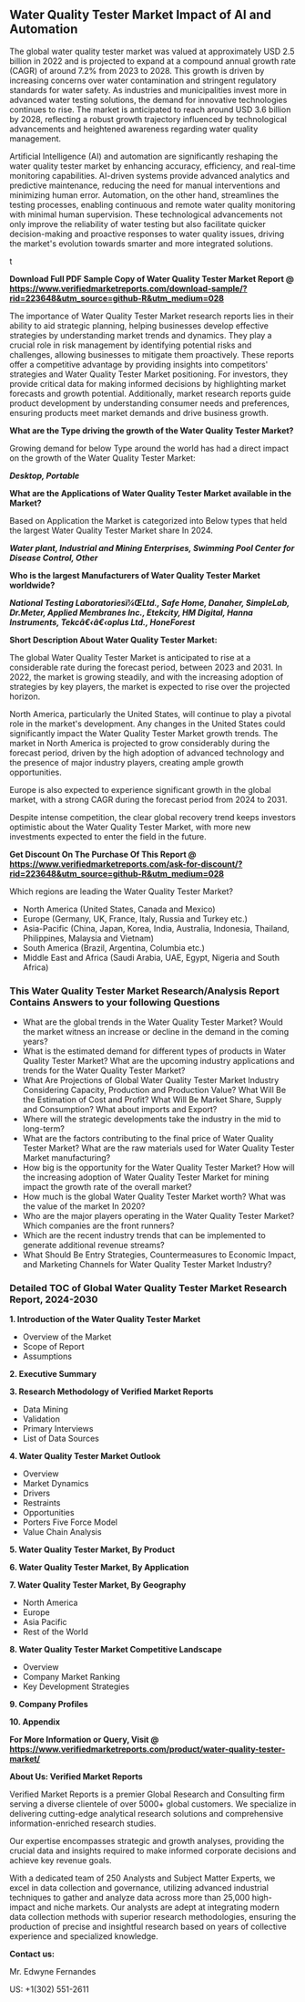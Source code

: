<h2>Water Quality Tester Market Impact of AI and Automation</h2><p>The global water quality tester market was valued at approximately USD 2.5 billion in 2022 and is projected to expand at a compound annual growth rate (CAGR) of around 7.2% from 2023 to 2028. This growth is driven by increasing concerns over water contamination and stringent regulatory standards for water safety. As industries and municipalities invest more in advanced water testing solutions, the demand for innovative technologies continues to rise. The market is anticipated to reach around USD 3.6 billion by 2028, reflecting a robust growth trajectory influenced by technological advancements and heightened awareness regarding water quality management.</p><p>Artificial Intelligence (AI) and automation are significantly reshaping the water quality tester market by enhancing accuracy, efficiency, and real-time monitoring capabilities. AI-driven systems provide advanced analytics and predictive maintenance, reducing the need for manual interventions and minimizing human error. Automation, on the other hand, streamlines the testing processes, enabling continuous and remote water quality monitoring with minimal human supervision. These technological advancements not only improve the reliability of water testing but also facilitate quicker decision-making and proactive responses to water quality issues, driving the market's evolution towards smarter and more integrated solutions.</p>t</p><p id="" class=""><strong>Download Full PDF Sample Copy of Water Quality Tester Market Report @ <a href="https://www.verifiedmarketreports.com/download-sample/?rid=223648&utm_source=github-R&utm_medium=028" target="_blank">https://www.verifiedmarketreports.com/download-sample/?rid=223648&utm_source=github-R&utm_medium=028</a></strong></p><p>The importance of&nbsp;Water Quality Tester Market research reports lies in their ability to aid strategic planning, helping businesses develop effective strategies by understanding market trends and dynamics. They play a crucial role in risk management by identifying potential risks and challenges, allowing businesses to mitigate them proactively. These reports offer a competitive advantage by providing insights into competitors' strategies and Water Quality Tester Market positioning. For investors, they provide critical data for making informed decisions by highlighting market forecasts and growth potential. Additionally, market research reports guide product development by understanding consumer needs and preferences, ensuring products meet market demands and drive business growth.</p><p><strong>What are the&nbsp;Type driving the growth of the Water Quality Tester Market?</strong></p><p id="" class="">Growing demand for below Type around the world has had a direct impact on the growth of the Water Quality Tester Market:</p><em><strong>Desktop, Portable</strong></em></p><strong>What are the&nbsp;Applications&nbsp;of Water Quality Tester Market available in the Market?</strong></p><p id="" class="">Based on Application the Market is categorized into Below types that held the largest Water Quality Tester Market share In 2024.</p><em><strong>Water plant, Industrial and Mining Enterprises, Swimming Pool Center for Disease Control, Other</strong></em></p><strong>Who is the largest Manufacturers of Water Quality Tester Market worldwide?</strong></p><p><em><strong>National Testing Laboratoriesï¼ŒLtd., Safe Home, Danaher, SimpleLab, Dr.Meter, Applied Membranes Inc., Etekcity, HM Digital, Hanna Instruments, Tekcâ€‹â€‹oplus Ltd., HoneForest</strong></em></p><p id="" class=""><strong>Short Description About Water Quality Tester Market:</strong></p><p>The global Water Quality Tester Market is anticipated to rise at a considerable rate during the forecast period, between 2023 and 2031. In 2022, the market is growing steadily, and with the increasing adoption of strategies by key players, the market is expected to rise over the projected horizon.</p><p>North America, particularly the United States, will continue to play a pivotal role in the market's development. Any changes in the United States could significantly impact the Water Quality Tester Market growth trends. The market in North America is projected to grow considerably during the forecast period, driven by the high adoption of advanced technology and the presence of major industry players, creating ample growth opportunities.</p><p>Europe is also expected to experience significant growth in the global market, with a strong CAGR during the forecast period from 2024 to 2031.</p><p>Despite intense competition, the clear global recovery trend keeps investors optimistic about the Water Quality Tester Market, with more new investments expected to enter the field in the future.</p><p id="" class=""><strong>Get Discount On The Purchase Of This Report @ <a href="https://www.verifiedmarketreports.com/ask-for-discount/?rid=223648&utm_source=github-R&utm_medium=028" target="_blank">https://www.verifiedmarketreports.com/ask-for-discount/?rid=223648&utm_source=github-R&utm_medium=028</a></strong></p>Which regions are leading the Water Quality Tester Market?</p><ul><li>North America (United States, Canada and Mexico)</li><li>Europe (Germany, UK, France, Italy, Russia and Turkey etc.)</li><li>Asia-Pacific (China, Japan, Korea, India, Australia, Indonesia, Thailand, Philippines, Malaysia and Vietnam)</li><li>South America (Brazil, Argentina, Columbia etc.)</li><li>Middle East and Africa (Saudi Arabia, UAE, Egypt, Nigeria and South Africa)</li></ul><h3 id="" class="">This Water Quality Tester Market Research/Analysis Report Contains Answers to your following Questions</h3><ul><li>What are the global trends in the Water Quality Tester Market? Would the market witness an increase or decline in the demand in the coming years?</li><li>What is the estimated demand for different types of products in Water Quality Tester Market? What are the upcoming industry applications and trends for the Water Quality Tester Market?</li><li>What Are Projections of Global Water Quality Tester Market Industry Considering Capacity, Production and Production Value? What Will Be the Estimation of Cost and Profit? What Will Be Market Share, Supply and Consumption? What about imports and Export?</li><li>Where will the strategic developments take the industry in the mid to long-term?</li><li>What are the factors contributing to the final price of Water Quality Tester Market? What are the raw materials used for Water Quality Tester Market manufacturing?</li><li>How big is the opportunity for the Water Quality Tester Market? How will the increasing adoption of Water Quality Tester Market for mining impact the growth rate of the overall market?</li><li>How much is the global Water Quality Tester Market worth? What was the value of the market In 2020?</li><li>Who are the major players operating in the Water Quality Tester Market? Which companies are the front runners?</li><li>Which are the recent industry trends that can be implemented to generate additional revenue streams?</li><li>What Should Be Entry Strategies, Countermeasures to Economic Impact, and Marketing Channels for Water Quality Tester Market Industry?</li></ul><h3 id="" class="">Detailed TOC of Global Water Quality Tester Market Research Report, 2024-2030</h3><p id="" class=""><strong>1. Introduction of the Water Quality Tester Market</strong></p><ul><li>Overview of the Market</li><li>Scope of Report</li><li>Assumptions</li></ul><p id="" class=""><strong>2. Executive Summary</strong></p><p id="" class=""><strong>3. Research Methodology of Verified Market Reports</strong></p><ul><li>Data Mining</li><li>Validation</li><li>Primary Interviews</li><li>List of Data Sources</li></ul><p id="" class=""><strong>4. Water Quality Tester Market Outlook</strong></p><ul><li>Overview</li><li>Market Dynamics</li><li>Drivers</li><li>Restraints</li><li>Opportunities</li><li>Porters Five Force Model</li><li>Value Chain Analysis</li></ul><p id="" class=""><strong>5. Water Quality Tester Market, By Product</strong></p><p id="" class=""><strong>6. Water Quality Tester Market, By Application</strong></p><p id="" class=""><strong>7. Water Quality Tester Market, By Geography</strong></p><ul><li>North America</li><li>Europe</li><li>Asia Pacific</li><li>Rest of the World</li></ul><p id="" class=""><strong>8. Water Quality Tester Market Competitive Landscape</strong></p><ul><li>Overview</li><li>Company Market Ranking</li><li>Key Development Strategies</li></ul><p id="" class=""><strong>9. Company Profiles</strong></p><p id="" class=""><strong>10. Appendix</strong></p><p id="" class=""><strong>For More Information or Query, Visit @ <a href="https://www.verifiedmarketreports.com/product/water-quality-tester-market/" target="_blank">https://www.verifiedmarketreports.com/product/water-quality-tester-market/</a></strong></p><p id="" class=""><strong>About Us: Verified Market Reports</strong></p><p id="" class="">Verified Market Reports is a premier Global Research and Consulting firm serving a diverse clientele of over 5000+ global customers. We specialize in delivering cutting-edge analytical research solutions and comprehensive information-enriched research studies.</p><p id="" class="">Our expertise encompasses strategic and growth analyses, providing the crucial data and insights required to make informed corporate decisions and achieve key revenue goals.</p><p id="" class="">With a dedicated team of 250 Analysts and Subject Matter Experts, we excel in data collection and governance, utilizing advanced industrial techniques to gather and analyze data across more than 25,000 high-impact and niche markets. Our analysts are adept at integrating modern data collection methods with superior research methodologies, ensuring the production of precise and insightful research based on years of collective experience and specialized knowledge.</p><p id="" class=""><strong>Contact us:</strong></p><p id="" class="">Mr. Edwyne Fernandes</p><p id="" class="">US: +1(302) 551-2611</p>